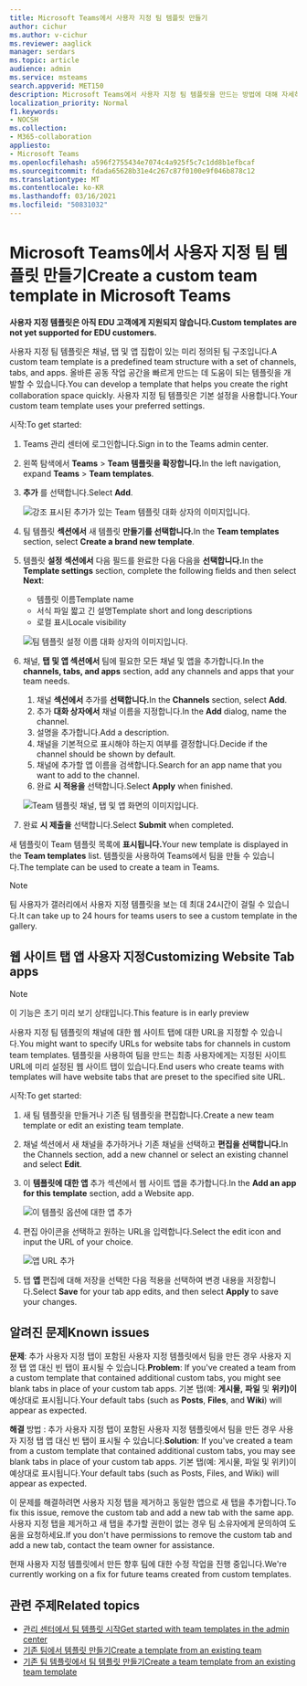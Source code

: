 ```yaml
---
title: Microsoft Teams에서 사용자 지정 팀 템플릿 만들기
author: cichur
ms.author: v-cichur
ms.reviewer: aaglick
manager: serdars
ms.topic: article
audience: admin
ms.service: msteams
search.appverid: MET150
description: Microsoft Teams에서 사용자 지정 팀 템플릿을 만드는 방법에 대해 자세히 알아보습니다.
localization_priority: Normal
f1.keywords:
- NOCSH
ms.collection:
- M365-collaboration
appliesto:
- Microsoft Teams
ms.openlocfilehash: a596f2755434e7074c4a925f5c7c1dd8b1efbcaf
ms.sourcegitcommit: fdada65628b31e4c267c87f0100e9f046b878c12
ms.translationtype: MT
ms.contentlocale: ko-KR
ms.lasthandoff: 03/16/2021
ms.locfileid: "50831032"
---
```

# <a name="create-a-custom-team-template-in-microsoft-teams"></a><span data-ttu-id="04ece-103">Microsoft Teams에서 사용자 지정 팀 템플릿 만들기</span><span class="sxs-lookup"><span data-stu-id="04ece-103">Create a custom team template in Microsoft Teams</span></span>

<span data-ttu-id="04ece-104">**사용자 지정 템플릿은 아직 EDU 고객에게 지원되지 않습니다.**</span><span class="sxs-lookup"><span data-stu-id="04ece-104">**Custom templates are not yet supported for EDU customers.**</span></span>

<span data-ttu-id="04ece-105">사용자 지정 팀 템플릿은 채널, 탭 및 앱 집합이 있는 미리 정의된 팀 구조입니다.</span><span class="sxs-lookup"><span data-stu-id="04ece-105">A custom team template is a predefined team structure with a set of channels, tabs, and apps.</span></span> <span data-ttu-id="04ece-106">올바른 공동 작업 공간을 빠르게 만드는 데 도움이 되는 템플릿을 개발할 수 있습니다.</span><span class="sxs-lookup"><span data-stu-id="04ece-106">You can develop a template that helps you create the right collaboration space quickly.</span></span> <span data-ttu-id="04ece-107">사용자 지정 팀 템플릿은 기본 설정을 사용합니다.</span><span class="sxs-lookup"><span data-stu-id="04ece-107">Your custom team template uses your preferred settings.</span></span>  

<span data-ttu-id="04ece-108">시작:</span><span class="sxs-lookup"><span data-stu-id="04ece-108">To get started:</span></span>

1. <span data-ttu-id="04ece-109">Teams 관리 센터에 로그인합니다.</span><span class="sxs-lookup"><span data-stu-id="04ece-109">Sign in to the Teams admin center.</span></span>

2. <span data-ttu-id="04ece-110">왼쪽 탐색에서 **Teams**  >  **Team 템플릿을 확장합니다.**</span><span class="sxs-lookup"><span data-stu-id="04ece-110">In the left navigation, expand **Teams** > **Team templates**.</span></span>

3. <span data-ttu-id="04ece-111">**추가** 를 선택합니다.</span><span class="sxs-lookup"><span data-stu-id="04ece-111">Select **Add**.</span></span>

    ![강조 표시된 추가가 있는 Team 템플릿 대화 상자의 이미지입니다.](media/team-templates-new.png)

4. <span data-ttu-id="04ece-113">팀 템플릿 **섹션에서** 새 템플릿 **만들기를 선택합니다.**</span><span class="sxs-lookup"><span data-stu-id="04ece-113">In the **Team templates** section, select **Create a brand new template**.</span></span>

5. <span data-ttu-id="04ece-114">템플릿 **설정 섹션에서** 다음 필드를 완료한 다음 다음을 **선택합니다.**</span><span class="sxs-lookup"><span data-stu-id="04ece-114">In the **Template settings** section, complete the following fields and then select **Next**:</span></span>
    - <span data-ttu-id="04ece-115">템플릿 이름</span><span class="sxs-lookup"><span data-stu-id="04ece-115">Template name</span></span>
    - <span data-ttu-id="04ece-116">서식 파일 짧고 긴 설명</span><span class="sxs-lookup"><span data-stu-id="04ece-116">Template short and long descriptions</span></span>
    - <span data-ttu-id="04ece-117">로컬 표시</span><span class="sxs-lookup"><span data-stu-id="04ece-117">Locale visibility</span></span>  

    ![팀 템플릿 설정 이름 대화 상자의 이미지입니다.](media/template-add-a-name.png)

6. <span data-ttu-id="04ece-119">채널, **탭 및 앱 섹션에서** 팀에 필요한 모든 채널 및 앱을 추가합니다.</span><span class="sxs-lookup"><span data-stu-id="04ece-119">In the **channels, tabs, and apps** section, add any channels and apps that your team needs.</span></span>

    1. <span data-ttu-id="04ece-120">채널 **섹션에서** 추가를 **선택합니다.**</span><span class="sxs-lookup"><span data-stu-id="04ece-120">In the **Channels** section, select **Add**.</span></span>
    2. <span data-ttu-id="04ece-121">추가 **대화 상자에서** 채널 이름을 지정합니다.</span><span class="sxs-lookup"><span data-stu-id="04ece-121">In the **Add** dialog, name the channel.</span></span>
    3. <span data-ttu-id="04ece-122">설명을 추가합니다.</span><span class="sxs-lookup"><span data-stu-id="04ece-122">Add a description.</span></span>
    4. <span data-ttu-id="04ece-123">채널을 기본적으로 표시해야 하는지 여부를 결정합니다.</span><span class="sxs-lookup"><span data-stu-id="04ece-123">Decide if the channel should be shown by default.</span></span>
    5. <span data-ttu-id="04ece-124">채널에 추가할 앱 이름을 검색합니다.</span><span class="sxs-lookup"><span data-stu-id="04ece-124">Search for an app name that you want to add to the channel.</span></span>
    6. <span data-ttu-id="04ece-125">완료 **시 적용을** 선택합니다.</span><span class="sxs-lookup"><span data-stu-id="04ece-125">Select **Apply** when finished.</span></span>

    ![Team 템플릿 채널, 탭 및 앱 화면의 이미지입니다.](media/template-channels-tabs-apps.png)

8. <span data-ttu-id="04ece-127">완료 **시 제출을** 선택합니다.</span><span class="sxs-lookup"><span data-stu-id="04ece-127">Select **Submit** when completed.</span></span>

<span data-ttu-id="04ece-128">새 템플릿이 Team 템플릿 목록에 **표시됩니다.**</span><span class="sxs-lookup"><span data-stu-id="04ece-128">Your new template is displayed in the **Team templates** list.</span></span> <span data-ttu-id="04ece-129">템플릿을 사용하여 Teams에서 팀을 만들 수 있습니다.</span><span class="sxs-lookup"><span data-stu-id="04ece-129">The template can be used to create a team in Teams.</span></span>

> [!Note]
> <span data-ttu-id="04ece-130">팀 사용자가 갤러리에서 사용자 지정 템플릿을 보는 데 최대 24시간이 걸릴 수 있습니다.</span><span class="sxs-lookup"><span data-stu-id="04ece-130">It can take up to 24 hours for teams users to see a custom template in the gallery.</span></span>

## <a name="customizing-website-tab-apps"></a><span data-ttu-id="04ece-131">웹 사이트 탭 앱 사용자 지정</span><span class="sxs-lookup"><span data-stu-id="04ece-131">Customizing Website Tab apps</span></span>

> [!Note]
> <span data-ttu-id="04ece-132">이 기능은 초기 미리 보기 상태입니다.</span><span class="sxs-lookup"><span data-stu-id="04ece-132">This feature is in early preview</span></span>

<span data-ttu-id="04ece-133">사용자 지정 팀 템플릿의 채널에 대한 웹 사이트 탭에 대한 URL을 지정할 수 있습니다.</span><span class="sxs-lookup"><span data-stu-id="04ece-133">You might want to specify URLs for website tabs for channels in custom team templates.</span></span> <span data-ttu-id="04ece-134">템플릿을 사용하여 팀을 만드는 최종 사용자에게는 지정된 사이트 URL에 미리 설정된 웹 사이트 탭이 있습니다.</span><span class="sxs-lookup"><span data-stu-id="04ece-134">End users who create teams with templates will have website tabs that are preset to the specified site URL.</span></span>

<span data-ttu-id="04ece-135">시작:</span><span class="sxs-lookup"><span data-stu-id="04ece-135">To get started:</span></span>

1. <span data-ttu-id="04ece-136">새 팀 템플릿을 만들거나 기존 팀 템플릿을 편집합니다.</span><span class="sxs-lookup"><span data-stu-id="04ece-136">Create a new team template or edit an existing team template.</span></span>

2. <span data-ttu-id="04ece-137">채널 섹션에서 새 채널을 추가하거나 기존 채널을 선택하고 **편집을 선택합니다.**</span><span class="sxs-lookup"><span data-stu-id="04ece-137">In the Channels section, add a new channel or select an existing channel and select **Edit**.</span></span>

3. <span data-ttu-id="04ece-138">이 **템플릿에 대한 앱** 추가 섹션에서 웹 사이트 앱을 추가합니다.</span><span class="sxs-lookup"><span data-stu-id="04ece-138">In the **Add an app for this template** section, add a Website app.</span></span>

    ![이 템플릿 옵션에 대한 앱 추가](media/add-an-app-template.png)

4. <span data-ttu-id="04ece-140">편집 아이콘을 선택하고 원하는 URL을 입력합니다.</span><span class="sxs-lookup"><span data-stu-id="04ece-140">Select the edit icon and input the URL of your choice.</span></span>

    ![앱 URL 추가](media/add-url-app-template.png)

5. <span data-ttu-id="04ece-142">탭 **앱** 편집에 대해 저장을  선택한 다음 적용을 선택하여 변경 내용을 저장합니다.</span><span class="sxs-lookup"><span data-stu-id="04ece-142">Select **Save** for your tab app edits, and then select **Apply** to save your changes.</span></span>

## <a name="known-issues"></a><span data-ttu-id="04ece-143">알려진 문제</span><span class="sxs-lookup"><span data-stu-id="04ece-143">Known issues</span></span>

<span data-ttu-id="04ece-144">**문제**: 추가 사용자 지정 탭이 포함된 사용자 지정 템플릿에서 팀을 만든 경우 사용자 지정 탭 앱 대신 빈 탭이 표시될 수 있습니다.</span><span class="sxs-lookup"><span data-stu-id="04ece-144">**Problem**: If you've created a team from a custom template that contained additional custom tabs, you might see blank tabs in place of your custom tab apps.</span></span> <span data-ttu-id="04ece-145">기본 탭(예: **게시물,** **파일** 및 **위키)이** 예상대로 표시됩니다.</span><span class="sxs-lookup"><span data-stu-id="04ece-145">Your default tabs (such as **Posts**, **Files**, and **Wiki**) will appear as expected.</span></span>

<span data-ttu-id="04ece-146">**해결** 방법 : 추가 사용자 지정 탭이 포함된 사용자 지정 템플릿에서 팀을 만든 경우 사용자 지정 탭 앱 대신 빈 탭이 표시될 수 있습니다.</span><span class="sxs-lookup"><span data-stu-id="04ece-146">**Solution**: If you've created a team from a custom template that contained additional custom tabs, you may see blank tabs in place of your custom tab apps.</span></span> <span data-ttu-id="04ece-147">기본 탭(예: 게시물, 파일 및 위키)이 예상대로 표시됩니다.</span><span class="sxs-lookup"><span data-stu-id="04ece-147">Your default tabs (such as Posts, Files, and Wiki) will appear as expected.</span></span>

<span data-ttu-id="04ece-148">이 문제를 해결하려면 사용자 지정 탭을 제거하고 동일한 앱으로 새 탭을 추가합니다.</span><span class="sxs-lookup"><span data-stu-id="04ece-148">To fix this issue, remove the custom tab and add a new tab with the same app.</span></span> <span data-ttu-id="04ece-149">사용자 지정 탭을 제거하고 새 탭을 추가할 권한이 없는 경우 팀 소유자에게 문의하여 도움을 요청하세요.</span><span class="sxs-lookup"><span data-stu-id="04ece-149">If you don't have permissions to remove the custom tab and add a new tab, contact the team owner for assistance.</span></span>

<span data-ttu-id="04ece-150">현재 사용자 지정 템플릿에서 만든 향후 팀에 대한 수정 작업을 진행 중입니다.</span><span class="sxs-lookup"><span data-stu-id="04ece-150">We're currently working on a fix for future teams created from custom templates.</span></span>

## <a name="related-topics"></a><span data-ttu-id="04ece-151">관련 주제</span><span class="sxs-lookup"><span data-stu-id="04ece-151">Related topics</span></span>

- [<span data-ttu-id="04ece-152">관리 센터에서 팀 템플릿 시작</span><span class="sxs-lookup"><span data-stu-id="04ece-152">Get started with team templates in the admin center</span></span>](get-started-with-teams-templates-in-the-admin-console.md)
- [<span data-ttu-id="04ece-153">기존 팀에서 템플릿 만들기</span><span class="sxs-lookup"><span data-stu-id="04ece-153">Create a template from an existing team</span></span>](create-template-from-existing-team.md)
- [<span data-ttu-id="04ece-154">기존 팀 템플릿에서 팀 템플릿 만들기</span><span class="sxs-lookup"><span data-stu-id="04ece-154">Create a team template from an existing team template</span></span>](create-template-from-existing-template.md)
